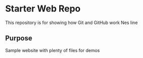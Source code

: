 # Starter Web Repo

This repository is for showing how Git and GitHub work
Nes line

## Purpose

Sample website with plenty of files for demos